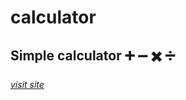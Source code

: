 # calculator 
**Simple calculator** :heavy_plus_sign:  :heavy_minus_sign: :heavy_multiplication_x: :heavy_division_sign:
---
[_visit site_](https://siddhantpratap101.github.io/calculator/ "simple calculator")
